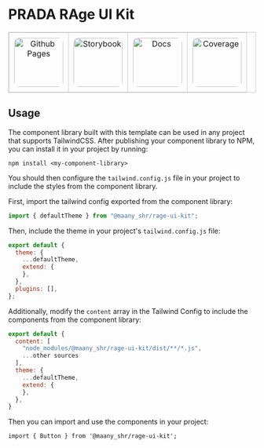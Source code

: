 # PRADA RAge UI Kit

<div style="text-align:center;">

<table style="border:1px solid #ccc; border-collapse: collapse; width:100%;">
  <tr>
    <td style="padding:10px; border:1px solid #ccc; text-align:center;">
      <a href="https://dream-aim-deliver.github.io/dad-ui-components-starter-template/">
        <img src="https://bischrob.github.io/images/githubpages/githubpages.jpeg" alt="Github Pages" width="100px" style="border-radius: 10px;">
      </a>
    </td>
    <td style="padding:10px; border:1px solid #ccc; text-align:center;">
      <a href="https://dream-aim-deliver.github.io/dad-ui-components-starter-template/storybook">
        <img src="https://storybook.js.org/images/logos/icon-storybook.png" alt="Storybook" width="100px" style="border-radius: 10px;">
      </a>
    </td>
    <td style="padding:10px; border:1px solid #ccc; text-align:center;">
      <a href="https://dream-aim-deliver.github.io/dad-ui-components-starter-template/docs">
        <img src="https://user-images.githubusercontent.com/21266147/101224549-386fb400-368f-11eb-8390-6db2ecd1fe61.png" alt="Docs" height="100px" style="border-radius: 10px;">
      </a>
    </td>
    <td style="padding:10px; border:1px solid #ccc; text-align:center;">
      <a href="https://dream-aim-deliver.github.io/dad-ui-components-starter-template/coverage">
        <img src="https://vitest.dev/logo.svg" alt="Coverage" width="100px" height="100px" style="border-radius: 10px;">
      </a>
    </td>
  </tr>
</table>
</div>

## Usage
The component library built with this template can be used in any project that supports TailwindCSS. After publishing your component library to NPM, you can install it in your project by running:

```
npm install <my-component-library>
```

You should then configure the `tailwind.config.js` file in your project to include the styles from the component library.

First, import the tailwind config exported from the component library:

```js
import { defaultTheme } from "@maany_shr/rage-ui-kit";
```

Then, include the theme in your project's `tailwind.config.js` file:

```js
export default {
  theme: {
    ...defaultTheme,
    extend: {
    },
  },
  plugins: [],
};
```

Additionally, modify the `content` array in the Tailwind Config to include the components from the component library:

```js
export default {
  content: [
    "node_modules/@maany_shr/rage-ui-kit/dist/**/*.js",
    ...other sources
  ],
  theme: {
    ...defaultTheme,
    extend: {
    },
  },
}
```


Then you can import and use the components in your project:

```tsx
import { Button } from '@maany_shr/rage-ui-kit';
```